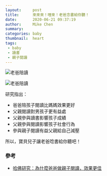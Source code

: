```yaml
---
layout:     post
title:      來來來！哩來！老爸念書給你聽！
date:       2020-06-21 09:37:19
author:     Mike Chen
summary:    
categories: baby
thumbnail:  heart
tags:
 - baby
 - 讀書
 - 親子閱讀
---
```


![老爸陪讀](https://i.imgur.com/VxPIuZ7.jpg)

![老爸陪讀](https://i.imgur.com/B5R2zp6.jpg)


研究指出：
* 爸爸陪孩子閱讀比媽媽效果更好
* 父親閱讀對男孩子更有益處
* 父親參與讀書影響孩子成績
* 父親參與閱讀影響孩子社會行為
* 參與親子閱讀有益父親給自己減壓

所以，寶貝兒子讓老爸唸書給你聽吧！

### 參考
* [哈佛研究：為什麼爸爸做親子閱讀，效果更佳](https://ek21.com/news/1/85371/)